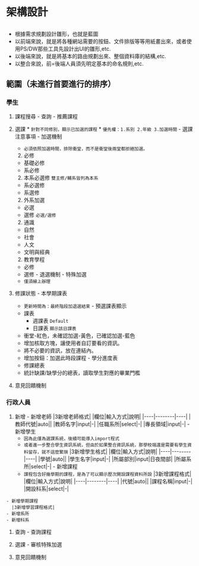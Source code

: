 # 架構設計

##
+ 根據需求規劃設計雛形，也就是藍圖
+ 以前端來說，就是將各種網站需要的按鈕、文件排版等等用紙畫出來，或者使用PS/DW那些工具先設計出UI的雛形,etc.
+ 以後端來說，就是將基本的路由規劃出來、整個資料庫的結構,etc.
+ 以整合來說，前=後端人員須先明定基本的命名規則,etc.

## 範圍（未進行首要進行的排序）

###  學生
  1. 課程搜尋
    - 查詢
    - 推薦課程

  1. 選課
    * `針對不同修別，顯示已加選的課程`
    * `優先權：1.系別 2.年級 3.加選時間`
    - 選課注意事項
    - 加選機制
      * `必須依照加選時間，排除衝堂，而不是衝堂後兩堂都拒絕加選。`
      2. 必修
        * 基礎必修
        * 系必修
      2. 本系必選修
        `雙主修/輔系皆列為本系`
        * 系必選修
        * 系選修
      2. 外系加選
        * 必選
        * 選修
          `必選/選修`
      2. 通識
        * 自然
        * 社會
        * 人文
        * 文明與經典
      2. 教育學程
        * 必修
        * 選修
    - 退選機制
    - 特殊加選
      * `僅須線上辦理`

  1. 修課狀態
    - 本學期課表
      * `更新時間為：最終階段加退選結束`
    - 預選課表顯示
      * 課表
        + 週課表 `Default`
        + 日課表 `顯示該日課表`
      * 衝堂-紅色，未確認加選-黃色，已確認加選-藍色
      * 增加核取方塊，讓使用者自訂要看的資訊。
      * 將不必要的資訊，放在連結內。
      * 增加按鈕：加選此時段課程
    - 學分進度表
      * 修課總表
      * 統計缺課/缺學分的總表，讀取學生對應的畢業門檻

  1. 意見回饋機制

### 行政人員
  1. 新增
    - 新增老師
      |3新增老師格式|
      |欄位|輸入方式|說明|
      |----|--------|----|
      |教師代號|auto||
      |教師名字|input|-|
      |任職系所|select|-|
      |專長領域|input|-|
    - 新增學生
      * `因為此僅為選課系統，後續可能導入import程式`
      * `或者進一步整合學生資訊系統，但由於如果整合資訊系統，那學校端還是需要有學生資料留存，就不這麼繁瑣`
      |3新增學生格式|
      |欄位|輸入方式|說明|
      |----|--------|----|
      |學號|auto||
      |學生名字|input|-|
      |所屬部別|input|日夜間部|
      |所屬系所|select|-|
    - 新增課程
      * `課程包含好幾學期的課程，是為了可以顯示歷次開設課程資料所設`
      |3新增課程格式|
      |欄位|輸入方式|說明|
      |----|--------|----|
      |代號|auto||
      |課程名稱|input|-|
      |開設科系|select|-|
      
    - 新增學期課程
      |3新增學習課程格式|
    - 新增系所
    - 新增科系

  1. 查詢
    - 查詢課程

  1. 選課
    - 審核特殊加選

  1. 意見回饋機制
